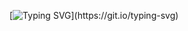 [![Typing SVG](https://readme-typing-svg.herokuapp.com?size=30&color=E9B853&lines=Hey%2C+you+there!+;Welcome+to+a+little+bit+of+me!!!;Let's+talk+code!!!)](https://git.io/typing-svg)
